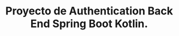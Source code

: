 <h1 align="center">
  Proyecto de Authentication Back End Spring Boot Kotlin.
	<a href="https://github.com/Bouaskaoun" target="_self">
	</a>
</h1>
